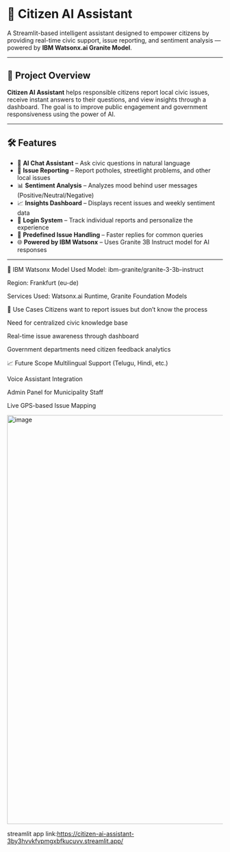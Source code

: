 # 🤖 Citizen AI Assistant

A Streamlit-based intelligent assistant designed to empower citizens by providing real-time civic support, issue reporting, and sentiment analysis — powered by **IBM Watsonx.ai Granite Model**.

---

## 📌 Project Overview

**Citizen AI Assistant** helps responsible citizens report local civic issues, receive instant answers to their questions, and view insights through a dashboard. The goal is to improve public engagement and government responsiveness using the power of AI.

---

## 🛠️ Features

- 🧠 **AI Chat Assistant** – Ask civic questions in natural language  
- 📍 **Issue Reporting** – Report potholes, streetlight problems, and other local issues  
- 📊 **Sentiment Analysis** – Analyzes mood behind user messages (Positive/Neutral/Negative)  
- 📈 **Insights Dashboard** – Displays recent issues and weekly sentiment data  
- 🔐 **Login System** – Track individual reports and personalize the experience  
- 💬 **Predefined Issue Handling** – Faster replies for common queries  
- 🌐 **Powered by IBM Watsonx** – Uses Granite 3B Instruct model for AI responses

---
🧠 IBM Watsonx Model Used
Model: ibm-granite/granite-3-3b-instruct

Region: Frankfurt (eu-de)

Services Used: Watsonx.ai Runtime, Granite Foundation Models

🎯 Use Cases
Citizens want to report issues but don’t know the process

Need for centralized civic knowledge base

Real-time issue awareness through dashboard

Government departments need citizen feedback analytics

📈 Future Scope
Multilingual Support (Telugu, Hindi, etc.)

Voice Assistant Integration

Admin Panel for Municipality Staff

Live GPS-based Issue Mapping

<img width="953" alt="image" src="https://github.com/user-attachments/assets/5eaa6e1b-4267-42b2-a574-1acc3ad06910" />


streamlit app link:https://citizen-ai-assistant-3by3hvvkfvpmgxbfkucuvv.streamlit.app/



